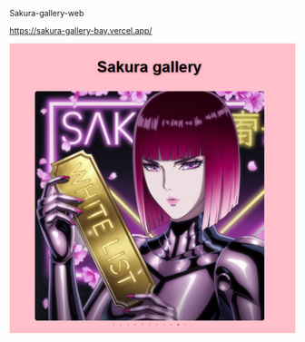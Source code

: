 Sakura-gallery-web 

https://sakura-gallery-bay.vercel.app/

![1735145726581](image/README/1735145726581.png)
